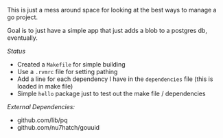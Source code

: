 
This is just a mess around space for looking at the best ways to manage a go project.

Goal is to just have a simple app that just adds a blob to a postgres db, eventually.

*Status*

* Created a `Makefile` for simple building
* Use a `.rvmrc` file for setting pathing 
* Add a line for each dependency I have in the `dependencies` file (this is loaded in make file)
* Simple `hello` package just to test out the make file / dependencies

*External Dependencies:*

* github.com/lib/pq
* github.com/nu7hatch/gouuid